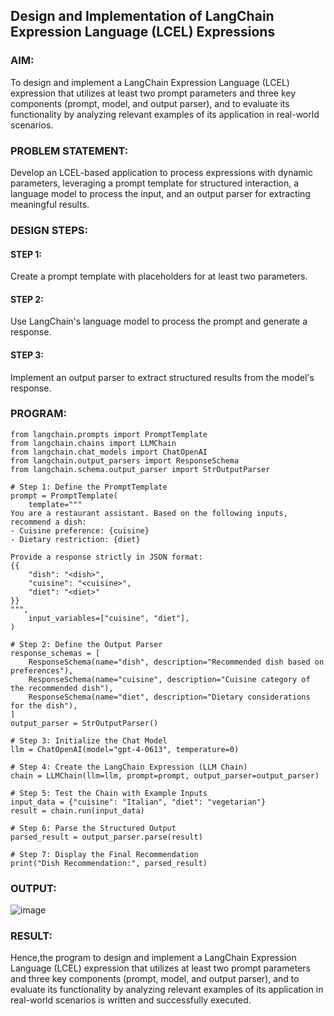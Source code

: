 ## Design and Implementation of LangChain Expression Language (LCEL) Expressions

### AIM:
To design and implement a LangChain Expression Language (LCEL) expression that utilizes at least two prompt parameters and three key components (prompt, model, and output parser), and to evaluate its functionality by analyzing relevant examples of its application in real-world scenarios.

### PROBLEM STATEMENT:
Develop an LCEL-based application to process expressions with dynamic parameters, leveraging a prompt template for structured interaction, a language model to process the input, and an output parser for extracting meaningful results.

### DESIGN STEPS:

#### STEP 1:
Create a prompt template with placeholders for at least two parameters.

#### STEP 2:
Use LangChain's language model to process the prompt and generate a response.

#### STEP 3:
Implement an output parser to extract structured results from the model's response.

### PROGRAM:
```
from langchain.prompts import PromptTemplate
from langchain.chains import LLMChain
from langchain.chat_models import ChatOpenAI
from langchain.output_parsers import ResponseSchema
from langchain.schema.output_parser import StrOutputParser

# Step 1: Define the PromptTemplate
prompt = PromptTemplate(
    template="""
You are a restaurant assistant. Based on the following inputs, recommend a dish:
- Cuisine preference: {cuisine}
- Dietary restriction: {diet}

Provide a response strictly in JSON format:
{{
    "dish": "<dish>",
    "cuisine": "<cuisine>",
    "diet": "<diet>"
}}
""",
    input_variables=["cuisine", "diet"],
)

# Step 2: Define the Output Parser
response_schemas = [
    ResponseSchema(name="dish", description="Recommended dish based on preferences"),
    ResponseSchema(name="cuisine", description="Cuisine category of the recommended dish"),
    ResponseSchema(name="diet", description="Dietary considerations for the dish"),
]
output_parser = StrOutputParser()

# Step 3: Initialize the Chat Model
llm = ChatOpenAI(model="gpt-4-0613", temperature=0)

# Step 4: Create the LangChain Expression (LLM Chain)
chain = LLMChain(llm=llm, prompt=prompt, output_parser=output_parser)

# Step 5: Test the Chain with Example Inputs
input_data = {"cuisine": "Italian", "diet": "vegetarian"}
result = chain.run(input_data)

# Step 6: Parse the Structured Output
parsed_result = output_parser.parse(result)

# Step 7: Display the Final Recommendation
print("Dish Recommendation:", parsed_result)

```
### OUTPUT:
![image](https://github.com/user-attachments/assets/de402fe2-fa10-465c-bb86-b1e8ea972298)

### RESULT:
Hence,the program to design and implement a LangChain Expression Language (LCEL) expression that utilizes at least two prompt parameters and three key components (prompt, model, and output parser), and to evaluate its functionality by analyzing relevant examples of its application in real-world scenarios is written and successfully executed.
